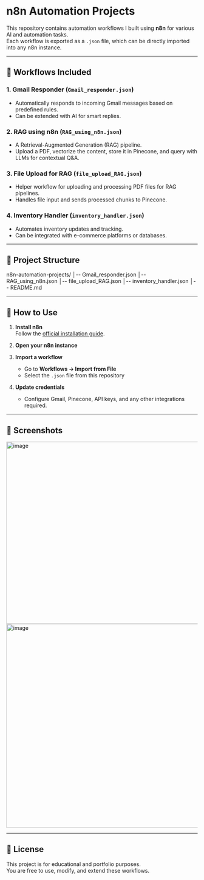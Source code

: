 # n8n Automation Projects

This repository contains automation workflows I built using **n8n** for various AI and automation tasks.  
Each workflow is exported as a `.json` file, which can be directly imported into any n8n instance.

---

## 🚀 Workflows Included

### 1. Gmail Responder (`Gmail_responder.json`)
- Automatically responds to incoming Gmail messages based on predefined rules.  
- Can be extended with AI for smart replies.

### 2. RAG using n8n (`RAG_using_n8n.json`)
- A Retrieval-Augmented Generation (RAG) pipeline.  
- Upload a PDF, vectorize the content, store it in Pinecone, and query with LLMs for contextual Q&A.

### 3. File Upload for RAG (`file_upload_RAG.json`)
- Helper workflow for uploading and processing PDF files for RAG pipelines.  
- Handles file input and sends processed chunks to Pinecone.

### 4. Inventory Handler (`inventory_handler.json`)
- Automates inventory updates and tracking.  
- Can be integrated with e-commerce platforms or databases.

---

## 📂 Project Structure
n8n-automation-projects/
│-- Gmail_responder.json
│-- RAG_using_n8n.json
│-- file_upload_RAG.json
│-- inventory_handler.json
│-- README.md


---

## 🔧 How to Use

1. **Install n8n**  
   Follow the [official installation guide](https://docs.n8n.io/getting-started/installation/).

2. **Open your n8n instance**  

3. **Import a workflow**  
   - Go to **Workflows → Import from File**  
   - Select the `.json` file from this repository  

4. **Update credentials**  
   - Configure Gmail, Pinecone, API keys, and any other integrations required.  

---

## 📸 Screenshots 
<img width="934" height="479" alt="image" src="https://github.com/user-attachments/assets/010febb2-0bc4-47b4-83e4-8c36794878d1" />

<img width="815" height="536" alt="image" src="https://github.com/user-attachments/assets/7a5ab2f5-d236-42a5-9250-a521273de46c" />


---

## 📜 License
This project is for educational and portfolio purposes.  
You are free to use, modify, and extend these workflows.
